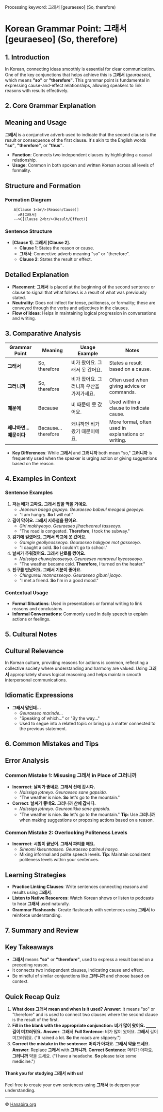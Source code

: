 Processing keyword: 그래서 [geuraeseo] (So, therefore)
# Korean Grammar Point: 그래서 [geuraeseo] (So, therefore)

## 1. Introduction
In Korean, connecting ideas smoothly is essential for clear communication. One of the key conjunctions that helps achieve this is **그래서** (*geuraeseo*), which means **"so"** or **"therefore"**. This grammar point is fundamental in expressing cause-and-effect relationships, allowing speakers to link reasons with results effectively.

## 2. Core Grammar Explanation
## Meaning and Usage
**그래서** is a conjunctive adverb used to indicate that the second clause is the result or consequence of the first clause. It's akin to the English words **"so"**, **"therefore"**, or **"thus"**.
- **Function**: Connects two independent clauses by highlighting a causal relationship.
- **Usage**: Common in both spoken and written Korean across all levels of formality.
## Structure and Formation
### Formation Diagram
```
    A[Clause 1<br/>(Reason/Cause)]
    -->B[그래서]
    -->C[Clause 2<br/>(Result/Effect)]
```
### Sentence Structure
- **[Clause 1]. 그래서 [Clause 2].**
  - **Clause 1**: States the reason or cause.
  - **그래서**: Connective adverb meaning "so" or "therefore".
  - **Clause 2**: States the result or effect.
## Detailed Explanation
- **Placement**: **그래서** is placed at the beginning of the second sentence or clause to signal that what follows is a result of what was previously stated.
- **Neutrality**: Does not inflect for tense, politeness, or formality; these are conveyed through the verbs and adjectives in the clauses.
- **Flow of Ideas**: Helps in maintaining logical progression in conversations and writing.

## 3. Comparative Analysis
| Grammar Point        | Meaning            | Usage Example                                      | Notes                                               |
|----------------------|--------------------|----------------------------------------------------|-----------------------------------------------------|
| **그래서**           | So, therefore      | 비가 왔어요. 그래서 못 갔어요.                     | States a result based on a cause.                   |
| **그러니까**         | So, therefore      | 비가 왔어요. 그러니까 우산을 가져가세요.           | Often used when giving advice or commands.          |
| **때문에**           | Because            | 비 때문에 못 갔어요.                               | Used within a clause to indicate cause.             |
| **왜냐하면... 때문이다** | Because... therefore | 왜냐하면 비가 왔기 때문이에요.                      | More formal, often used in explanations or writing. |
- **Key Differences**: While **그래서** and **그러니까** both mean "so," **그러니까** is frequently used when the speaker is urging action or giving suggestions based on the reason.

## 4. Examples in Context
### Sentence Examples
1. **저는 배가 고파요. 그래서 밥을 먹을 거예요.**
   - *Jeoneun baega gopayo. Geuraeseo babeul meogeul geoyeyo.*
   - "I am hungry. **So** I will eat."
2. **길이 막혀요. 그래서 지하철을 탔어요.**
   - *Giri makhyeoyo. Geuraeseo jihacheoreul tasseoyo.*
   - "The road is congested. **Therefore**, I took the subway."
3. **감기에 걸렸어요. 그래서 학교에 못 갔어요.**
   - *Gamgie geollyeosseoyo. Geuraeseo hakgyoe mot gasseoyo.*
   - "I caught a cold. **So** I couldn't go to school."
4. **날씨가 추워졌어요. 그래서 난로를 켰어요.**
   - *Nalssiga chuwojeosseoyo. Geuraeseo nanroreul kyeosseoyo.*
   - "The weather became cold. **Therefore**, I turned on the heater."
5. **친구를 만났어요. 그래서 기분이 좋아요.**
   - *Chingureul mannasseoyo. Geuraeseo gibuni joayo.*
   - "I met a friend. **So** I'm in a good mood."
### Contextual Usage
- **Formal Situations**: Used in presentations or formal writing to link reasons and conclusions.
- **Informal Conversations**: Commonly used in daily speech to explain actions or feelings.

## 5. Cultural Notes
## Cultural Relevance
In Korean culture, providing reasons for actions is common, reflecting a collective society where understanding and harmony are valued. Using **그래서** appropriately shows logical reasoning and helps maintain smooth interpersonal communications.
## Idiomatic Expressions
- **그래서 말인데...**
  - *Geuraeseo marinde...*
  - "Speaking of which..." or "By the way..."
  - Used to segue into a related topic or bring up a matter connected to the previous statement.

## 6. Common Mistakes and Tips
## Error Analysis
### Common Mistake 1: Misusing **그래서** in Place of **그러니까**
- **Incorrect**: **날씨가 좋네요. 그래서 산에 갑시다.**
  - *Nalssiga jotneyo. Geuraeseo sane gapsida.*
  - "The weather is nice. **So** let's go to the mountain."
- **Correct**: **날씨가 좋네요. 그러니까 산에 갑시다.**
  - *Nalssiga jotneyo. Geureonikka sane gapsida.*
  - "The weather is nice. **So** let's go to the mountain."
**Tip**: Use **그러니까** when making suggestions or proposing actions based on a reason.
### Common Mistake 2: Overlooking Politeness Levels
- **Incorrect**: **시험이 끝났어. 그래서 파티를 해요.**
  - *Siheomi kkeunnasseo. Geuraeseo patireul haeyo.*
  - Mixing informal and polite speech levels.
**Tip**: Maintain consistent politeness levels within your sentences.
## Learning Strategies
- **Practice Linking Clauses**: Write sentences connecting reasons and results using **그래서**.
- **Listen to Native Resources**: Watch Korean shows or listen to podcasts to hear **그래서** used naturally.
- **Grammar Flashcards**: Create flashcards with sentences using **그래서** to reinforce understanding.

## 7. Summary and Review
## Key Takeaways
- **그래서** means **"so"** or **"therefore"**, used to express a result based on a preceding reason.
- It connects two independent clauses, indicating cause and effect.
- Be mindful of similar conjunctions like **그러니까** and choose based on context.
## Quick Recap Quiz
1. **What does 그래서 mean and when is it used?**
   **Answer**: It means "so" or "therefore" and is used to connect two clauses where the second clause is the result of the first.
2. **Fill in the blank with the appropriate conjunction:**
   **비가 많이 왔어요. _____ 길이 미끄러워요.**
   **Answer**: **그래서**
   **Full Sentence**: 비가 많이 왔어요. **그래서** 길이 미끄러워요. ("It rained a lot. **So** the roads are slippery.")
3. **Correct the mistake in the sentence:**
   **머리가 아파요. 그래서 약을 드세요.**
   **Answer**: Replace **그래서** with **그러니까**.
   **Correct Sentence**: 머리가 아파요. **그러니까** 약을 드세요. ("I have a headache. **So** please take some medicine.")

#### Thank you for studying **그래서** with us!
Feel free to create your own sentences using **그래서** to deepen your understanding.

---
© [Hanabira.org](https://hanabira.org)
